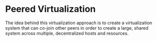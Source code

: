 Peered Virtualization
=====================

The idea behind this virtualization approach is to create a virtualization system that can co-join other peers in order to create a large, shared system across multiple, decentralized hosts and resources.
